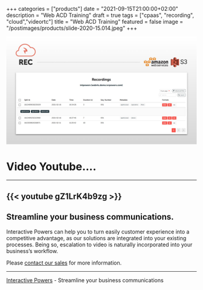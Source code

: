 +++
categories = ["products"]
date = "2021-09-15T21:00:00+02:00"
description = "Web ACD Training"
draft = true
tags = ["cpaas", "recording", "cloud","videortc"]
title = "Web ACD Training"
featured = false
image = "/postimages/products/slide-2020-15.014.jpeg"
+++

![Video Recording](/postimages/products/slide-2020-15.014.jpeg)

# Video Youtube....
---

{{<  youtube gZ1LrK4b9zg >}}
---
##	Streamline your business communications.

Interactive Powers can help you to turn easily customer experience into a competitive advantage, as our solutions are integrated into your existing processes. Being so, escalation to video is naturally incorporated into your business’s workflow.

Please [contact our sales](https://www.ivrpowers.com/support-services/) for more information.

---
[Interactive Powers](https://www.ivrpowers.com/) - Streamline your business communications
